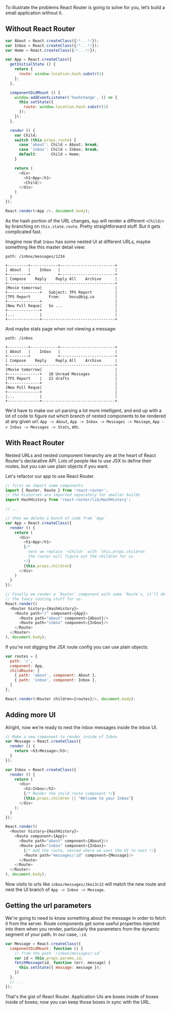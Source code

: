 To illustrate the problems React Router is going to solve for you, let’s build a
small application without it.

Without React Router
--------------------

```js
var About = React.createClass({/*...*/});
var Inbox = React.createClass({/*...*/});
var Home = React.createClass({/*...*/});

var App = React.createClass({
  getInitialState () {
    return {
      route: window.location.hash.substr(1)
    };
  },

  componentDidMount () {
    window.addEventListener('hashchange', () => {
      this.setState({
        route: window.location.hash.substr(1)
      });
    });
  },

  render () {
    var Child;
    switch (this.props.route) {
      case 'about': Child = About; break;
      case 'inbox': Child = Inbox; break;
      default:      Child = Home;
    }

    return (
      <div>
        <h1>App</h1>
        <Child/>
      </div>
    )
  }
});

React.render(<App />, document.body);
```

As the hash portion of the URL changes, `App` will render a different
`<Child/>` by branching on `this.state.route`. Pretty straightforward
stuff. But it gets complicated fast.

Imagine now that `Inbox` has some nested UI at different URLs, maybe
something like this master detail view:

```
path: /inbox/messages/1234

+---------+------------+------------------------+
| About   |    Inbox   |                        |
+---------+            +------------------------+
| Compose    Reply    Reply All    Archive      |
+-----------------------------------------------+
|Movie tomorrow|                                |
+--------------+   Subject: TPS Report          |
|TPS Report        From:    boss@big.co         |
+--------------+                                |
|New Pull Reque|   So ...                       |
+--------------+                                |
|...           |                                |
+--------------+--------------------------------+
```

And maybe stats page when not viewing a message:

```
path: /inbox

+---------+------------+------------------------+
| About   |    Inbox   |                        |
+---------+            +------------------------+
| Compose    Reply    Reply All    Archive      |
+-----------------------------------------------+
|Movie tomorrow|                                |
+--------------+   10 Unread Messages           |
|TPS Report    |   22 drafts                    |
+--------------+                                |
|New Pull Reque|                                |
+--------------+                                |
|...           |                                |
+--------------+--------------------------------+
```

We'd have to make our url parsing a lot more intelligent, and end up
with a lot of code to figure out which branch of nested components to be
rendered at any given url: `App -> About`, `App -> Inbox -> Messages ->
Message`, `App -> Inbox -> Messages -> Stats`, etc.

With React Router
-----------------

Nested URLs and nested component hierarchy are at the heart of React
Router's declarative API. Lots of people like to use JSX to define their
routes, but you can use plain objects if you want.

Let's refactor our app to use React Router.

```js
// first we import some components
import { Router, Route } from 'react-router';
// the histories are imported separately for smaller builds
import HashHistory from 'react-router/lib/HashHistory';

// ...

// then we delete a bunch of code from `App`
var App = React.createClass({
  render () {
    return (
      <div>
        <h1>App</h1>
        {/*
          next we replace `<Child>` with `this.props.children`
          the router will figure out the children for us
        */}
        {this.props.children}
      </div>
    )
  }
});

// Finally we render a `Router` component with some `Route`s, it'll do all
// the fancy routing stuff for us.
React.render((
  <Router history={HashHistory}>
    <Route path="/" component={App}>
      <Route path="about" component={About}/>
      <Route path="inbox" component={Inbox}/>
    </Route>
  </Router>
), document.body);
```

If you're not digging the JSX route config you can use plain objects:

```js
var routes = {
  path: '/',
  component: App,
  childRoute: [
    { path: 'about', component: About },
    { path: 'inbox', component: Inbox },
  ]
};

React.render(<Router children={routes}/>, document.body):
```

Adding more UI
--------------

Alright, now we're ready to nest the inbox messages inside the inbox UI.

```js
// Make a new component to render inside of Inbox
var Message = React.createClass({
  render () {
    return <h3>Message</h3>;
  }
});

var Inbox = React.createClass({
  render () {
    return (
      <div>
        <h2>Inbox</h2>
        {/* Render the child route component */}
        {this.props.children || "Welcome to your Inbox"}
      </div>
    );
  }
});

React.render((
  <Router history={HashHistory}>
    <Route component={App}>
      <Route path="about" component={About}/>
      <Route path="inbox" component={Inbox}>
        {/* Add the route, nested where we want the UI to nest */}
        <Route path="messages/:id" component={Message}/>
      </Route>
    </Route>
  </Router>
), document.body);
```

Now visits to urls like `inbox/messages/Jkei3c32` will match the new
route and nest the UI branch of `App -> Inbox -> Message`.

Getting the url parameters
--------------------------

We're going to need to know something about the message in order to
fetch it from the server. Route components get some useful properties
injected into them when you render, particularly the parameters from the
dynamic segment of your path. In our case, `:id`.

```js
var Message = React.createClass({
  componentDidMount: function () {
    // from the path `/inbox/messages/:id`
    var id = this.props.params.id;
    fetchMessage(id, function (err, message) {
      this.setState({ message: message });
    })
  },
  // ...
});
```

That's the gist of React Router. Application UIs are boxes inside of
boxes inside of boxes; now you can keep those boxes in sync with the
URL.

